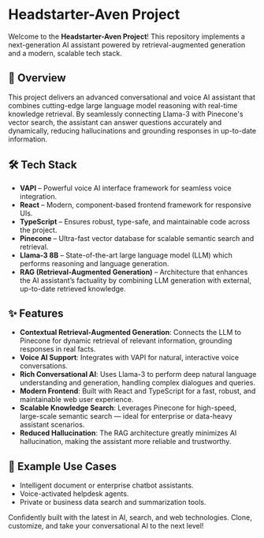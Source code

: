 # Headstarter-Aven Project

Welcome to the **Headstarter-Aven Project**! This repository implements a next-generation AI assistant powered by retrieval-augmented generation and a modern, scalable tech stack.

## 🚀 Overview

This project delivers an advanced conversational and voice AI assistant that combines cutting-edge large language model reasoning with real-time knowledge retrieval. By seamlessly connecting Llama-3 with Pinecone's vector search, the assistant can answer questions accurately and dynamically, reducing hallucinations and grounding responses in up-to-date information.

## 🛠️ Tech Stack

- **VAPI** – Powerful voice AI interface framework for seamless voice integration.
- **React** – Modern, component-based frontend framework for responsive UIs.
- **TypeScript** – Ensures robust, type-safe, and maintainable code across the project.
- **Pinecone** – Ultra-fast vector database for scalable semantic search and retrieval.
- **Llama-3 8B** – State-of-the-art large language model (LLM) which performs reasoning and language generation.
- **RAG (Retrieval-Augmented Generation)** – Architecture that enhances the AI assistant’s factuality by combining LLM generation with external, up-to-date retrieved knowledge.

## ✨ Features

- **Contextual Retrieval-Augmented Generation**: Connects the LLM to Pinecone for dynamic retrieval of relevant information, grounding responses in real facts.
- **Voice AI Support**: Integrates with VAPI for natural, interactive voice conversations.
- **Rich Conversational AI**: Uses Llama-3 to perform deep natural language understanding and generation, handling complex dialogues and queries.
- **Modern Frontend**: Built with React and TypeScript for a fast, robust, and maintainable web user experience.
- **Scalable Knowledge Search**: Leverages Pinecone for high-speed, large-scale semantic search — ideal for enterprise or data-heavy assistant scenarios.
- **Reduced Hallucination**: The RAG architecture greatly minimizes AI hallucination, making the assistant more reliable and trustworthy.

## 🔧 Example Use Cases

- Intelligent document or enterprise chatbot assistants.
- Voice-activated helpdesk agents.
- Private or business data search and summarization tools.

Confidently built with the latest in AI, search, and web technologies. Clone, customize, and take your conversational AI to the next level!
